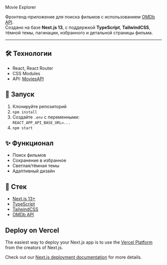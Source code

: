 Movie Explorer

Фронтенд-приложение для поиска фильмов с использованием [OMDb API](https://www.omdbapi.com/).  
Создано на базе **Next.js 13**, с поддержкой **TypeScript**, **TailwindCSS**, тёмной темы, пагинации, избранного и детальной страницы фильма.

---

## 🛠️ Технологии  
- React, React Router  
- CSS Modules  
- API: [MoviesAPI](описание)  

## 🚀 Запуск  
1. Клонируйте репозиторий  
2. `npm install`  
3. Создайте `.env` с переменными:  
   `REACT_APP_API_BASE_URL=...`  
4. `npm start`  

## ✨ Функционал  
- Поиск фильмов  
- Сохранение в избранное  
- Светлая/тёмная темы  
- Адаптивный дизайн 

## 🧰 Стек

- [Next.js 13+](https://nextjs.org/)
- [TypeScript](https://www.typescriptlang.org/)
- [TailwindCSS](https://tailwindcss.com/)
- [OMDb API](https://www.omdbapi.com/)


## Deploy on Vercel

The easiest way to deploy your Next.js app is to use the [Vercel Platform](https://vercel.com/new?utm_medium=default-template&filter=next.js&utm_source=create-next-app&utm_campaign=create-next-app-readme) from the creators of Next.js.

Check out our [Next.js deployment documentation](https://nextjs.org/docs/app/building-your-application/deploying) for more details.
